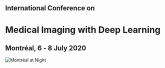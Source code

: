 <h2 class="midl">International Conference on</h2>
<h1 class="midl">Medical&nbsp;Imaging with Deep&nbsp;Learning</h1>
<h2 class="centered">Montréal, 6 ‑ 8 July 2020</h2>

<p class="primary-photo centered">
    <img alt="Montréal at Night" src="/images/montreal-at-night.jpg">
</p>
